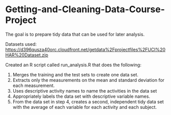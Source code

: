 # Getting-and-Cleaning-Data-Course-Project

The goal is to prepare tidy data that can be used for later analysis.

Datasets used: https://d396qusza40orc.cloudfront.net/getdata%2Fprojectfiles%2FUCI%20HAR%20Dataset.zip

Created an R script called run_analysis.R that does the following:
1. Merges the training and the test sets to create one data set.
2. Extracts only the measurements on the mean and standard deviation for each measurement.
3. Uses descriptive activity names to name the activities in the data set
4. Appropriately labels the data set with descriptive variable names.
5. From the data set in step 4, creates a second, independent tidy data set with the average of each variable for each activity and each subject.

